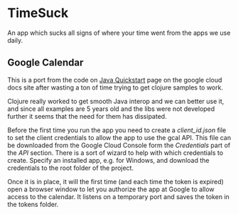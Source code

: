 # TimeSuck

An app which sucks all signs of where your time went from the apps we use daily.

## Google Calendar

This is a port from the code on [Java Quickstart](https://developers.google.com/calendar/quickstart/java) page on the google cloud docs site after wasting a ton of time trying to get clojure samples to work.

Clojure really worked to get smooth Java interop and we can better use it, and since all examples are 5 years old and the libs were not developed further it seems that the need for them has dissipated.

Before the first time you run the app you need to create a *client_id.json* file to set the client credentials to allow the app to use the gcal API. This file can be downloaded from the Google Cloud Console form the *Credentials* part of the *API* section. There is a sort of wizard to help with which credentials to create. Specify an installed app, e.g. for Windows, and download the credentials to the root folder of the project.

Once it is in place, it will the first time (and each time the token is expired) open a browser window to let you authorize the app at Google to allow access to the calendar. It listens on a temporary port and saves the token in the tokens folder.


